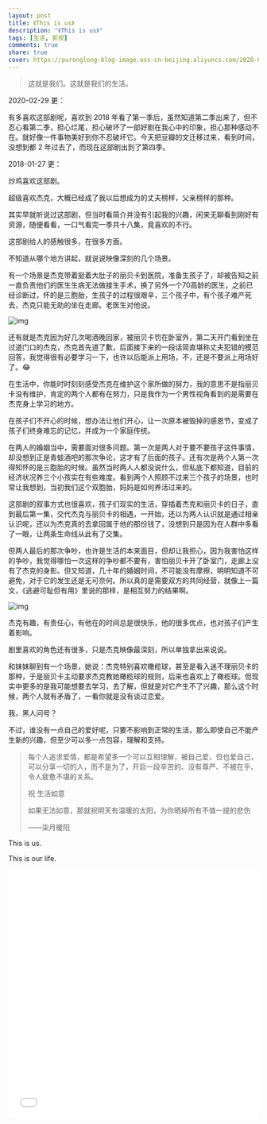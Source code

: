 ```yaml
---
layout: post
title: 《This is us》
description: "《This is us》"
tags: [生活, 影视]
comments: true
share: true
cover: https://puronglong-blog-image.oss-cn-beijing.aliyuncs.com/2020-02-29-091345.jpg
---
```


> 这就是我们。这就是我们的生活。

<!-- more -->

2020-02-29 更：

有多喜欢这部剧呢，喜欢到 2018 年看了第一季后，虽然知道第二季出来了，但不忍心看第二季，担心烂尾，担心破坏了一部好剧在我心中的印象，担心那种感动不在。就好像一件事物美好到你不忍破坏它。今天把豆瓣的文迁移过来，看到时间，没想到都 2 年过去了，而现在这部剧出到了第四季。

2018-01-27 更：

炒鸡喜欢这部剧。

超级喜欢杰克，大概已经成了我以后想成为的丈夫榜样，父亲榜样的那种。

其实早就听说过这部剧，但当时看简介并没有引起我的兴趣，闲来无聊看到刚好有资源，随便看看，一口气看完一季共十八集，竟喜欢的不行。

这部剧给人的感触很多，在很多方面。

不知道从哪个地方讲起，就说说映像深刻的几个场景。

有一个场景是杰克带着挺着大肚子的丽贝卡到医院，准备生孩子了，却被告知之前一直负责他们的医生生病无法做接生手术，换了另外一个70高龄的医生，之前已经诊断过，怀的是三胞胎，生孩子的过程很艰辛，三个孩子中，有个孩子难产死去，杰克只能无助的坐在走廊。老医生对他说。

![img](https://puronglong-blog-image.oss-cn-beijing.aliyuncs.com/2020-02-29-091539.jpg)

还有就是杰克因为好几次喝酒晚回家，被丽贝卡罚在卧室外，第二天开门看到坐在过道门口的杰克，杰克首先道了歉，后面接下来的一段话简直堪称丈夫犯错的模范回答，我觉得很有必要学习一下，也许以后能派上用场，不，还是不要派上用场好了。😂

在生活中，你能时时刻刻感受杰克在维护这个家所做的努力，我的意思不是指丽贝卡没有维护，肯定的两个人都有在努力，只是我作为一个男性视角看到的是需要在杰克身上学习的地方。

在孩子们不开心的时候，想办法让他们开心，让一次原本被毁掉的感恩节，变成了孩子们终身难忘的记忆，并成为一个家庭传统。

在两人的婚姻当中，需要面对很多问题。第一次是两人对于要不要孩子这件事情，却没想到正是青蛙酒吧的那次争论，这才有了后面的孩子。还有次是两个人第一次得知怀的是三胞胎的时候。虽然当时两人人都没说什么，但私底下都知道，目前的经济状况养三个小孩实在有些难度。看到两个人照顾不过来三个孩子的场景，也时常让我想到，当初我们这个双胞胎，妈妈是如何养活过来的。

这部剧的叙事方式也很喜欢，孩子们现实的生活，穿插着杰克和丽贝卡的日子，直到最后第一集，交代杰克与丽贝卡的相遇，一开始，还以为两人认识就是通过相亲认识呢，还以为杰克真的去拿回属于他的那份钱了，没想到只是因为在人群中多看了一眼，让两条生命线从此有了交集。

但两人最后的那次争吵，也许是生活的本来面目，但却让我担心，因为我害怕这样的争吵，我觉得哪怕一次这样的争吵都不要有，害怕丽贝卡开了卧室门，走廊上没有了杰克的身影。但又知道，几十年的婚姻时间，不可能没有摩擦，明明知道不可避免，对于它的发生还是无可奈何。所以真的是需要双方的共同经营，就像上一篇文，《逃避可耻但有用》里说的那样，是相互努力的结果啊。

![img](https://puronglong-blog-image.oss-cn-beijing.aliyuncs.com/2020-02-29-122412.jpg)

杰克有趣，有责任心，有他在的时间总是很快乐，他的很多优点，也对孩子们产生着影响。

剧里喜欢的角色还有很多，只是杰克映像最深刻，所以单独拿出来说说。

和妹妹聊到有一个场景，她说：杰克特别喜欢橄榄球，甚至是看入迷不理丽贝卡的那种，于是丽贝卡主动要求杰克教她橄榄球的规则，后来也喜欢上了橄榄球。但现实中更多的是我可能想要去学习，去了解，但就是对它产生不了兴趣，那么这个时候，两个人就有矛盾了，一看你就是没有谈过恋爱。

我，黑人问号？

不过，谁没有一点自己的爱好呢，只要不影响到正常的生活，那么即使自己不能产生新的兴趣，但至少可以多一点包容，理解和支持。

> 每个人追求爱情，都是希望多一个可以互相理解，被自己爱，但也爱自己，可以分享一切的人，而不是为了，开启一段辛苦的、没有尊严、不被在乎、令人疲惫不堪的关系。
> 
> 祝 生活如意
> 
> 如果无法如意，那就祝明天有温暖的太阳，为你晒掉所有不值一提的悲伤
> 
> ——柒月暖阳

This is us.

This is our life.

<iframe src="//player.bilibili.com/player.html?aid=6808418&cid=11088517&page=1&high_quality=1&danmaku=0" scrolling="no" border="0" frameborder="no" framespacing="0" allowfullscreen="true"
width="100%" height="500"></iframe>
